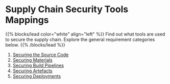 # Supply Chain Security Tools Mappings

{{% blocks/lead color="white" align="left" %}}
Find out what tools are used to secure the supply chain. Explore the general requirement categories below.
{{% /blocks/lead %}}

1. [Securing the Source Code](securing-source-code.md)
2. [Securing Materials](securing-materials.md)
3. [Securing Build Pipelines](securing-build-pipelines.md)
4. [Securing Artefacts](securing-aretfacts.md)
5. [Securing Deployments](securing-deployments.md)
